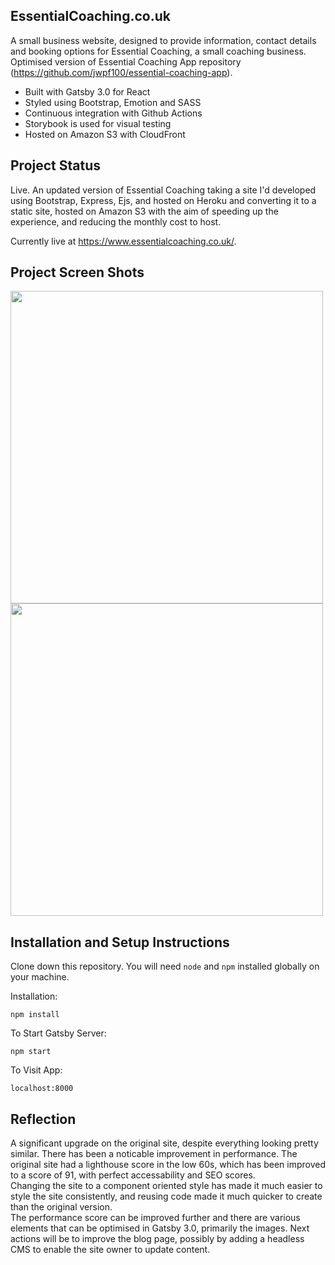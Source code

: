 ## EssentialCoaching.co.uk

A small business website, designed to provide information, contact details and booking options for Essential Coaching, a small coaching business. Optimised version of Essential Coaching App repository (https://github.com/jwpf100/essential-coaching-app).

- Built with Gatsby 3.0 for React
- Styled using Bootstrap, Emotion and SASS
- Continuous integration with Github Actions
- Storybook is used for visual testing
- Hosted on Amazon S3 with CloudFront

## Project Status

Live.  An updated version of Essential Coaching taking a site I'd developed using Bootstrap, Express, Ejs, and hosted on Heroku and converting it to a static site, hosted on Amazon S3 with the aim of speeding up the experience, and reducing the monthly cost to host.

Currently live at https://www.essentialcoaching.co.uk/.

## Project Screen Shots

<img src="https://user-images.githubusercontent.com/64267174/106137346-7c98a580-6162-11eb-9755-ba2f57bb1844.png" height="500"> <img src="https://user-images.githubusercontent.com/64267174/106137598-d1d4b700-6162-11eb-98c5-a58fd574278e.png" height="500">

## Installation and Setup Instructions

Clone down this repository. You will need `node` and `npm` installed globally on your machine.

Installation:

`npm install`

To Start Gatsby Server:

`npm start`

To Visit App:

`localhost:8000`

## Reflection

A significant upgrade on the original site, despite everything looking pretty similar.  There has been a noticable improvement in performance.  The original site had a lighthouse score in the low 60s, which has been improved to a score of 91, with perfect accessability and SEO scores.  
Changing the site to a component oriented style has made it much easier to style the site consistently, and reusing code made it much quicker to create than the original version.  
The performance score can be improved further and there are various elements that can be optimised in Gatsby 3.0, primarily the images. 
Next actions will be to improve the blog page, possibly by adding a headless CMS to enable the site owner to update content.
